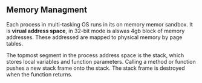 ## Memory Managment

Each process in multi-tasking OS runs in its on memory memor sandbox. It is **virual address space**, in 32-bit mode is alswas 4gb block of memory addresses. These addressed are mapped to physical memory by page tables.

The topmost segment in the process address space is the stack, which stores local variables and function parameters. Calling a method or function pushes a new stack frame onto the stack. The stack frame is destroyed when the function returns.
